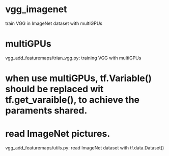 # vgg_imagenet
train VGG in ImageNet dataset with multiGPUs



# multiGPUs
vgg_add_featuremaps/trian_vgg.py: training VGG with multiGPUs
# when use multiGPUs, tf.Variable() should be replaced wit tf.get_varaible(), to achieve the paraments shared.

# read ImageNet pictures.
vgg_add_featuremaps/utils.py: read ImageNet dataset with tf.data.Dataset()
